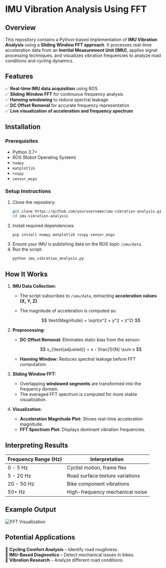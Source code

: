 # IMU Vibration Analysis Using FFT

## Overview
This repository contains a Python-based implementation of **IMU Vibration Analysis** using a **Sliding Window FFT approach**. It processes real-time acceleration data from an **Inertial Measurement Unit (IMU)**, applies signal processing techniques, and visualizes vibration frequencies to analyze road conditions and cycling dynamics.

## Features
✅ **Real-time IMU data acquisition** using ROS  
✅ **Sliding Window FFT** for continuous frequency analysis  
✅ **Hanning windowing** to reduce spectral leakage  
✅ **DC Offset Removal** for accurate frequency representation  
✅ **Live visualization of acceleration and frequency spectrum**  

## Installation
### **Prerequisites**
- Python 3.7+
- ROS (Robot Operating System)
- `numpy`
- `matplotlib`
- `rospy`
- `sensor_msgs`

### **Setup Instructions**
1. Clone the repository:
   ```sh
   git clone https://github.com/yourusername/imu-vibration-analysis.git
   cd imu-vibration-analysis
   ```
2. Install required dependencies:
   ```sh
   pip install numpy matplotlib rospy sensor_msgs
   ```
3. Ensure your IMU is publishing data on the ROS topic `/imu/data`.
4. Run the script:
   ```sh
   python imu_vibration_analysis.py
   ```

## How It Works
1. **IMU Data Collection:**
   - The script subscribes to `/imu/data`, extracting **acceleration values (X, Y, Z)**.
   - The magnitude of acceleration is computed as:
     
     $$ \text{Magnitude} = \sqrt{x^2 + y^2 + z^2} $$

2. **Preprocessing:**
   - **DC Offset Removal:** Eliminates static bias from the sensor:
     
     $$ x_{\text{adjusted}} = x - \frac{1}{N} \sum x $$
   
   - **Hanning Window:** Reduces spectral leakage before FFT computation.

3. **Sliding Window FFT:**
   - Overlapping **windowed segments** are transformed into the frequency domain.
   - The averaged FFT spectrum is computed for more stable visualization.

4. **Visualization:**
   - **Acceleration Magnitude Plot:** Shows real-time acceleration magnitude.
   - **FFT Spectrum Plot:** Displays dominant vibration frequencies.

## Interpreting Results
| **Frequency Range (Hz)** | **Interpretation** |
|-----------------|------------------------------------|
| 0 - 5 Hz       | Cyclist motion, frame flex        |
| 5 - 20 Hz      | Road surface texture variations   |
| 20 - 50 Hz     | Bike component vibrations         |
| 50+ Hz         | High-frequency mechanical noise   |

## Example Output
![FFT Visualization](example_fft.png)

## Potential Applications
🚴 **Cycling Comfort Analysis** – Identify road roughness.  
📡 **IMU-Based Diagnostics** – Detect mechanical issues in bikes.  
🔬 **Vibration Research** – Analyze different road conditions.  

